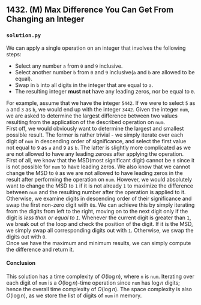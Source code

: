 ## 1432. (M) Max Difference You Can Get From Changing an Integer

### `solution.py`
We can apply a single operation on an integer that involves the following steps:  

 - Select any number `a` from `0` and `9` inclusive.
 - Select another number `b` from `0` and `9` inclusive(`a` and `b` are allowed to be equal).
 - Swap in `b` into all digits in the integer that are equal to `a`.
 - The resulting integer **must not** have any leading zeros, nor be equal to `0`.

For example, assume that we have the integer `5442`. If we were to select `5` as `a` and `3` as `b`, we would end up with the integer `3442`. Given the integer `num`, we are asked to determine the largest difference between two values resulting from the application of the described operation on `num`.  
First off, we would obviously want to determine the largest and smallest possible result. The former is rather trivial - we simply iterate over each digit of `num` in descending order of significance, and select the first value not equal to `9` as `a` and `9` as `b`. The latter is slightly more complicated as we are not allowed to have any leading zeroes after applying the operation. First of all, we know that the MSD(most significant digit) cannot be `0` since it is not possible for `num` to have leading zeros. We also know that we cannot change the MSD to `0` as we are not allowed to have leading zeros in the result after performing the operation on `num`. However, we would absolutely want to change the MSD to `1` if it is not already `1` to maximize the difference between `num` and the resulting number after the operation is applied to it. Otherwise, we examine digits in descending order of their significance and swap the first non-zero digit with `0`s. We can achieve this by simply iterating from the digits from left to the right, moving on to the next digit only if the digit is *less than or equal to `1`*. Whenever the current digit is greater than `1`, we break out of the loop and check the position of the digit. If it is the MSD, we simply swap all corresponding digits out with `1`. Otherwise, we swap the digits out with `0`.  
Once we have the maximum and minimum results, we can simply compute the difference and return it.  

#### Conclusion
This solution has a time complexity of $O(\log n)$, where `n` is `num`. Iterating over each digit of `num` is a $O(\log n)$-time operation since `num` has $\log n$ digits; hence the overall time complexity of $O(\log n)$. The space complexity is also $O(\log n)$, as we store the list of digits of `num` in memory.  
  

